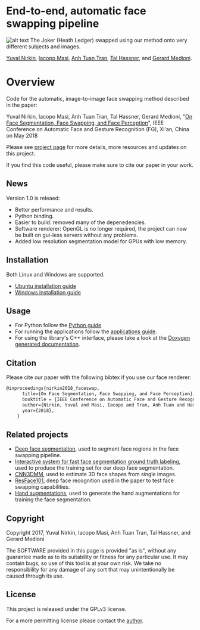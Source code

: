 # End-to-end, automatic face swapping pipeline
![alt text](https://yuvalnirkin.github.io/assets/img/projects/face_swap/joker_teaser.jpg "Samples")
The Joker (Heath Ledger) swapped using our method onto very different subjects and images.

[Yuval Nirkin](http://www.nirkin.com/), [Iacopo Masi](http://www-bcf.usc.edu/~iacopoma/), [Anh Tuan Tran](https://sites.google.com/site/anhttranusc/), [Tal Hassner](http://www.openu.ac.il/home/hassner/), and [Gerard Medioni](http://iris.usc.edu/people/medioni/index.html).

# Overview
Code for the automatic, image-to-image face swapping method described in the paper:

Yuval Nirkin, Iacopo Masi, Anh Tuan Tran, Tal Hassner, Gerard Medioni, "[On Face Segmentation, Face Swapping, and Face Perception](https://arxiv.org/abs/1704.06729)", IEEE Conference on Automatic Face and Gesture Recognition (FG), Xi'an, China on May 2018

Please see [project page](http://www.openu.ac.il/home/hassner/projects/faceswap/) for more details, more resources and updates on this project.

If you find this code useful, please make sure to cite our paper in your work.

## News
Version 1.0 is releaed:
- Better performance and results.
- Python binding.
- Easier to build: removed many of the depenedencies.
- Software renderer: OpenGL is no longer required, the project can now be built on gui-less servers without any problems. 
- Added low resolution segmentation model for GPUs with low memory.

## Installation
Both Linux and Windows are supported.
- [Ubuntu installation guide](https://github.com/YuvalNirkin/face_swap/wiki/Ubuntu-Installation-Guide)
- [Windows installation guide](https://github.com/YuvalNirkin/face_swap/wiki/Windows-Installation-Guide)

## Usage
- For Python follow the [Python guide](https://github.com/YuvalNirkin/face_swap/wiki/Python-Guide)
- For running the applications follow the [applications guide](https://github.com/YuvalNirkin/face_swap/wiki/Applications-Guide).
- For using the library's C++ interface, please take a look at the [Doxygen generated documentation](https://yuvalnirkin.github.io/docs/face_swap/).

## Citation

Please cite our paper with the following bibtex if you use our face renderer:

``` latex
@inproceedings{nirkin2018_faceswap,
      title={On Face Segmentation, Face Swapping, and Face Perception},
      booktitle = {IEEE Conference on Automatic Face and Gesture Recognition},
      author={Nirkin, Yuval and Masi, Iacopo and Tran, Anh Tuan and Hassner, Tal and Medioni, G\'{e}rard},
      year={2018},
    }
```

## Related projects
- [Deep face segmentation](https://github.com/YuvalNirkin/face_segmentation), used to segment face regions in the face swapping pipeline.
- [Interactive system for fast face segmentation ground truth labeling](https://github.com/YuvalNirkin/face_video_segment), used to produce the training set for our deep face segmentation.
- [CNN3DMM](http://www.openu.ac.il/home/hassner/projects/CNN3DMM/), used to estimate 3D face shapes from single images.
- [ResFace101](http://www.openu.ac.il/home/hassner/projects/augmented_faces/), deep face recognition used in the paper to test face swapping capabilities.
- [Hand augmentations](https://github.com/YuvalNirkin/egohands_augmentations), used to generate the hand augmentations for training the face segmentation.

## Copyright
Copyright 2017, Yuval Nirkin, Iacopo Masi, Anh Tuan Tran, Tal Hassner, and Gerard Medioni 

The SOFTWARE provided in this page is provided "as is", without any guarantee made as to its suitability or fitness for any particular use. It may contain bugs, so use of this tool is at your own risk. We take no responsibility for any damage of any sort that may unintentionally be caused through its use.

## License
This project is released under the GPLv3 license.

For a more permitting license please contact the [author](mailto:yuval.nirkin@gmail.com).
